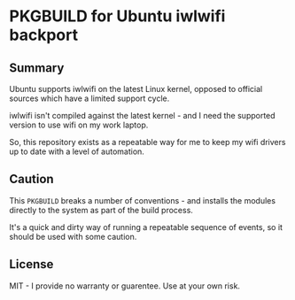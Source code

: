 # PKGBUILD for Ubuntu iwlwifi backport

## Summary

Ubuntu supports iwlwifi on the latest Linux kernel, opposed to official sources which have a limited support cycle.

iwlwifi isn't compiled against the latest kernel - and I need the supported version to use wifi on my work laptop.

So, this repository exists as a repeatable way for me to keep my wifi drivers up to date with a level of automation.

## Caution

This `PKGBUILD` breaks a number of conventions - and installs the modules directly to the system as part of the build process.

It's a quick and dirty way of running a repeatable sequence of events, so it should be used with some caution.

## License

MIT - I provide no warranty or guarentee. Use at your own risk.